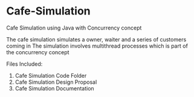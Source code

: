 # Cafe-Simulation
Cafe Simulation using Java with Concurrency concept

The cafe simulation simulates a owner, waiter and a series of customers coming in
The simulation involves multithread processes which is part of the concurrency concept

Files Included:
1. Cafe Simulation Code Folder
2. Cafe Simulation Design Proposal
3. Cafe Simulation Documentation
